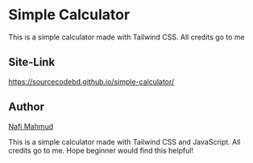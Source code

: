 # Simple Calculator
This is a simple calculator made with Tailwind CSS. All credits go to me

## Site-Link
https://sourcecodebd.github.io/simple-calculator/

## Author 
[Nafi Mahmud][author]

[author]: https://sourcecodebd.github.io/nafi.com/
This is a simple calculator made with Tailwind CSS and JavaScript. All credits go to me. Hope beginner would find this helpful!
